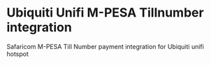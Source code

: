 # Ubiquiti Unifi M-PESA Tillnumber integration
Safaricom M-PESA Till Number payment integration for Ubiquiti unifi hotspot
